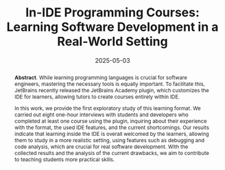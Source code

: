 ---
title: "In-IDE Programming Courses: Learning Software Development in a Real-World Setting"
authors: '<i>Anastasiia Birillo, Ilya Vlasov, Katsiaryna Dzialets, Hieke Keuning, and Timofey Bryksin</i>'
status: "published"
collection: publications
permalink: /publications/2025-05-03-in-ide-learning
date: 2025-05-03
venue: "the proceedings of <b>IDE'25</b>"
level: "Workshop"
pdf: 'https://arxiv.org/abs/2501.17747'
paperurl: "https://doi.org/10.1109/IDE66625.2025.00005"
counter_id: 'C63'
abstract: "<p><b>Abstract</b>. While learning programming languages is crucial for software engineers, mastering the necessary tools is equally important. To facilitate this, JetBrains recently released the JetBrains Academy plugin, which customizes the IDE for learners, allowing tutors to create courses entirely within IDE.</p><p>In this work, we provide the first exploratory study of this learning format. We carried out eight one-hour interviews with students and developers who completed at least one course using the plugin, inquiring about their experience with the format, the used IDE features, and the current shortcomings. Our results indicate that learning inside the IDE is overall welcomed by the learners, allowing them to study in a more realistic setting, using features such as debugging and code analysis, which are crucial for real software development. With the collected results and the analysis of the current drawbacks, we aim to contribute to teaching students more practical skills.</p>"
---